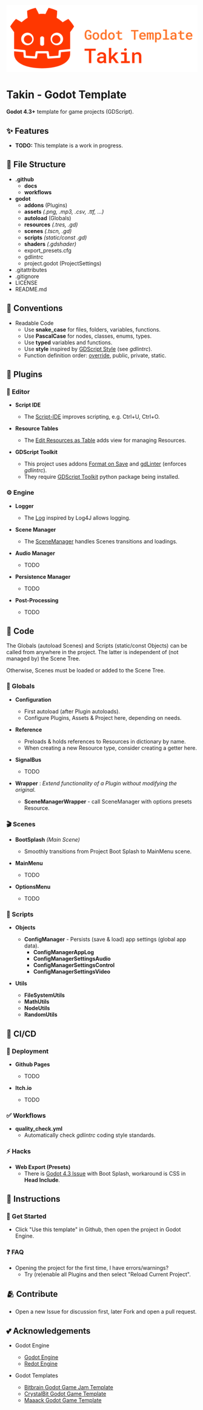 
![](https://github.com/TinyTakinTeller/TakinGodotTemplate/blob/master/.github/docs/readme_logo.png)


# Takin - Godot Template

**Godot 4.3+** template for game projects (GDScript).


## ✨ Features

- **TODO:** This template is a work in progress.


## 📂 File Structure

- **.github**
	- **docs**
	- **workflows**
- **godot**
	- **addons** (Plugins)
	- **assets** *(.png, .mp3, .csv, .ttf, ...)*
	- **autoload** (Globals)
	- **resources** *(.tres, .gd)*
	- **scenes** *(.tscn, .gd)*
	- **scripts** *(static/const .gd)*
	- **shaders** *(.gdshader)*
	- export_presets.cfg
	- gdlintrc
	- project.godot (ProjectSettings)
- .gitattributes
- .gitignore
- LICENSE
- README.md


## 📜 Conventions

- Readable Code
	- Use **snake_case** for files, folders, variables, functions.
	- Use **PascalCase** for nodes, classes, enums, types.
	- Use **typed** variables and functions.
	- Use **style** inspired by [GDScript Style](https://docs.godotengine.org/en/stable/tutorials/scripting/gdscript/gdscript_styleguide.html) (see *gdlintrc*).
	- Function definition order: [override](https://docs.godotengine.org/en/stable/tutorials/scripting/overridable_functions.html), public, private, static.


## 🧩 Plugins

### 🔧 Editor

- **Script IDE**
	- The [Script-IDE](https://github.com/Maran23/script-ide) improves scripting, e.g. Ctrl+U, Ctrl+O.

- **Resource Tables**
	- The [Edit Resources as Table](https://github.com/don-tnowe/godot-resources-as-sheets-plugin/tree/Godot-4) adds view for managing Resources.

- **GDScript Toolkit**
	- This project uses addons [Format on Save](https://github.com/ryan-haskell/gdformat-on-save) and [gdLinter](https://github.com/el-falso/gdlinter) (enforces *gdlintrc*).
	- They require [GDScript Toolkit](https://github.com/Scony/godot-gdscript-toolkit) python package being installed.

### ⚙️ Engine

- **Logger**
	- The [Log](https://github.com/albinaask/Log) inspired by Log4J allows logging.

- **Scene Manager**
	- The [SceneManager](https://github.com/maktoobgar/scene_manager) handles Scenes transitions and loadings.

- **Audio Manager**
	- TODO

- **Persistence Manager**
	- TODO

- **Post-Processing**
	- TODO

## 🤖 Code

The Globals (autoload Scenes) and Scripts (static/const Objects) can be called from anywhere in the project. The latter is independent of (not managed by) the Scene Tree.

Otherwise, Scenes must be loaded or added to the Scene Tree.

### 💎 Globals

- **Configuration**
	- First autoload (after Plugin autoloads).
	- Configure Plugins, Assets & Project here, depending on needs.

- **Reference**
	- Preloads & holds references to Resources in dictionary by name.
	- When creating a new Resource type, consider creating a getter here.

- **SignalBus**
	- TODO

- **Wrapper** : *Extend functionality of a Plugin without modifying the original.*
	- **SceneManagerWrapper** - call SceneManager with options presets Resource.

### 🎬 Scenes

- **BootSplash** *(Main Scene)*
	- Smoothly transitions from Project Boot Splash to MainMenu scene.

- **MainMenu**
	- TODO

- **OptionsMenu**
	- TODO

### 📄 Scripts

- **Objects**
	- **ConfigManager** - Persists (save & load) app settings (global app data).
		- **ConfigManagerAppLog**
		- **ConfigManagerSettingsAudio**
		- **ConfigManagerSettingsControl**
		- **ConfigManagerSettingsVideo**

- **Utils**
	- **FileSystemUtils**
	- **MathUtils**
	- **NodeUtils**
	- **RandomUtils**

## 🎉 CI/CD

### 🚀 Deployment

- **Github Pages**
	- TODO

- **Itch.io**
	- TODO

### ✅ Workflows

- **quality_check.yml**
	- Automatically check *gdlintrc* coding style standards.

### ⚡ Hacks

- **Web Export (Presets)**
	- There is [Godot 4.3 Issue](https://github.com/godotengine/godot/issues/96874) with Boot Splash, workaround is CSS in **Head Include**.


## 📖 Instructions

### 📘 Get Started

- Click "Use this template" in Github, then open the project in Godot Engine.

### ❓ FAQ

-  Opening the project for the first time, I have errors/warnings?
	- Try (re)enable all Plugins and then select "Reload Current Project".


## 🫂 Contribute

- Open a new Issue for discussion first, later Fork and open a pull request.


## 💕 Acknowledgements

- Godot Engine
	- [Godot Engine](https://github.com/godotengine/godot)
	- [Redot Engine](https://github.com/Redot-Engine/redot-engine)

- Godot Templates
	- [Bitbrain Godot Game Jam Template](https://github.com/bitbrain/godot-gamejam)
	- [CrystalBit Godot Game Template](https://github.com/crystal-bit/godot-game-template)
	- [Maaack Godot Game Template](https://github.com/Maaack/Godot-Game-Template)
